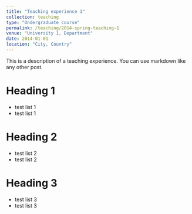 ```yaml
---
title: "Teaching experience 1"
collection: teaching
type: "Undergraduate course"
permalink: /teaching/2014-spring-teaching-1
venue: "University 1, Department"
date: 2014-01-01
location: "City, Country"
---
```


This is a description of a teaching experience. You can use markdown like any other post.

Heading 1
======
- test list 1
- test list 1

Heading 2
======
+ test list 2
+ test list 2

Heading 3
======
* test list 3
* test list 3